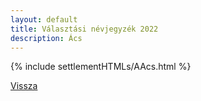 ```yaml
---
layout: default
title: Választási névjegyzék 2022
description: Ács
---
```


{% include settlementHTMLs/AAcs.html %}

[Vissza](./)